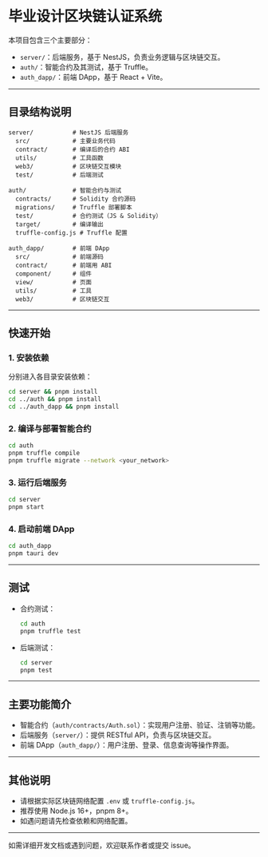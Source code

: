 # 毕业设计区块链认证系统

本项目包含三个主要部分：
- `server/`：后端服务，基于 NestJS，负责业务逻辑与区块链交互。
- `auth/`：智能合约及其测试，基于 Truffle。
- `auth_dapp/`：前端 DApp，基于 React + Vite。

---

## 目录结构说明

```
server/           # NestJS 后端服务
  src/            # 主要业务代码
  contract/       # 编译后的合约 ABI
  utils/          # 工具函数
  web3/           # 区块链交互模块
  test/           # 后端测试

auth/             # 智能合约与测试
  contracts/      # Solidity 合约源码
  migrations/     # Truffle 部署脚本
  test/           # 合约测试（JS & Solidity）
  target/         # 编译输出
  truffle-config.js # Truffle 配置

auth_dapp/        # 前端 DApp
  src/            # 前端源码
  contract/       # 前端用 ABI
  component/      # 组件
  view/           # 页面
  utils/          # 工具
  web3/           # 区块链交互
```

---

## 快速开始

### 1. 安装依赖

分别进入各目录安装依赖：

```bash
cd server && pnpm install
cd ../auth && pnpm install
cd ../auth_dapp && pnpm install
```

### 2. 编译与部署智能合约

```bash
cd auth
pnpm truffle compile
pnpm truffle migrate --network <your_network>
```

### 3. 运行后端服务

```bash
cd server
pnpm start
```

### 4. 启动前端 DApp

```bash
cd auth_dapp
pnpm tauri dev
```

---

## 测试

- 合约测试：
  ```bash
  cd auth
  pnpm truffle test
  ```
- 后端测试：
  ```bash
  cd server
  pnpm test
  ```

---

## 主要功能简介

- 智能合约（`auth/contracts/Auth.sol`）：实现用户注册、验证、注销等功能。
- 后端服务（`server/`）：提供 RESTful API，负责与区块链交互。
- 前端 DApp（`auth_dapp/`）：用户注册、登录、信息查询等操作界面。

---

## 其他说明

- 请根据实际区块链网络配置 `.env` 或 `truffle-config.js`。
- 推荐使用 Node.js 16+，pnpm 8+。
- 如遇问题请先检查依赖和网络配置。

---

如需详细开发文档或遇到问题，欢迎联系作者或提交 issue。
